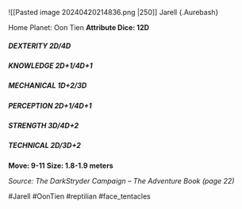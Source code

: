 ![[Pasted image 20240420214836.png |250]]
Jarell {.Aurebash}

Home Planet: Oon Tien
**Attribute Dice: 12D**
##### DEXTERITY 2D/4D
##### KNOWLEDGE 2D+1/4D+1
##### MECHANICAL 1D+2/3D
##### PERCEPTION 2D+1/4D+1
##### STRENGTH 3D/4D+2
##### TECHNICAL 2D/3D+2
**Move: 9-11**
**Size: 1.8-1.9 meters**

*Source: The DarkStryder Campaign – The Adventure Book (page 22)*

#Jarell #OonTien #reptilian #face_tentacles 